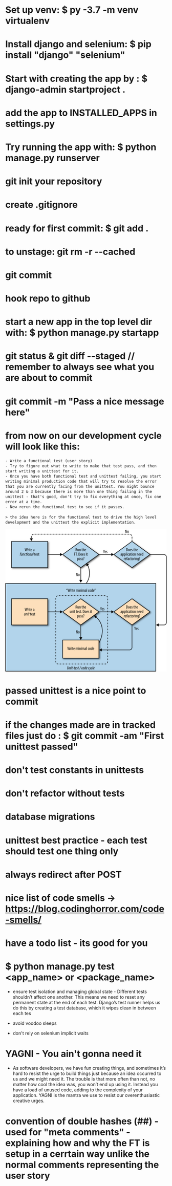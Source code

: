 # Set up venv: $ py -3.7 -m venv virtualenv
# Install django and selenium: $ pip install "django" "selenium"
# Start with creating the app by : $ django-admin startproject <projectname> .
# add the app to INSTALLED_APPS in settings.py
# Try running the app with: $ python manage.py runserver
# git init your repository
# create .gitignore
# ready for first commit: $ git add .
# to unstage: git rm -r --cached <filename>
# git commit
# hook repo to github
# start a new app in the top level dir with: $ python manage.py startapp <appname>
# git status & git diff --staged // remember to always see what you are about to commit
# git commit -m "Pass a nice message here"
# from now on our development cycle will look like this:
    - Write a functional test (user story)
    - Try to figure out what to write to make that test pass, and then start writing a unittest for it.
    - Once you have both functional test and unittest failing, you start writing minimal production code that will try to resolve the error that you are currently facing from the unittest. You might bounce around 2 & 3 because there is more than one thing failing in the unittest - that's good, don't try to fix everything at once, fix one error at a time.
    - Now rerun the functional test to see if it passes.

    > the idea here is for the functional test to drive the high level development and the unittest the explicit implementation.

![image info](./images/tdd.png)

# passed unittest is a nice point to commit
# if the changes made are in tracked files just do : $ git commit -am "First unittest passed"
# don't test constants in unittests
# don't refactor without tests
# database migrations
# unittest best practice - each test should test one thing only
# always redirect after POST
# nice list of code smells -> https://blog.codinghorror.com/code-smells/
# have a todo list - its good for you
# $ python manage.py test <app_name> or <package_name>

- ensure test isolation and managing global state - Different tests shouldn’t affect one another. This means we need to reset any permanent state at the end of each test. Django’s test runner helps us do this by creating a test database, which it wipes clean in between each tes

- avoid voodoo sleeps

- don't rely on selenium implicit waits

# YAGNI - You ain't gonna need it
- As software developers, we have fun creating things, and sometimes it’s hard to resist the urge to build things just because an idea occurred to us and we might need it. The trouble is that more often than not, no matter how cool the idea was, you won’t end up using it. Instead you have a load of unused code, adding to the complexity of your application. YAGNI is the mantra we use to resist our overenthusiastic creative urges.

# convention of double hashes (##) - used for "meta comments" - explaining how and why the FT is setup in a cerrtain way unlike the normal comments representing the user story


